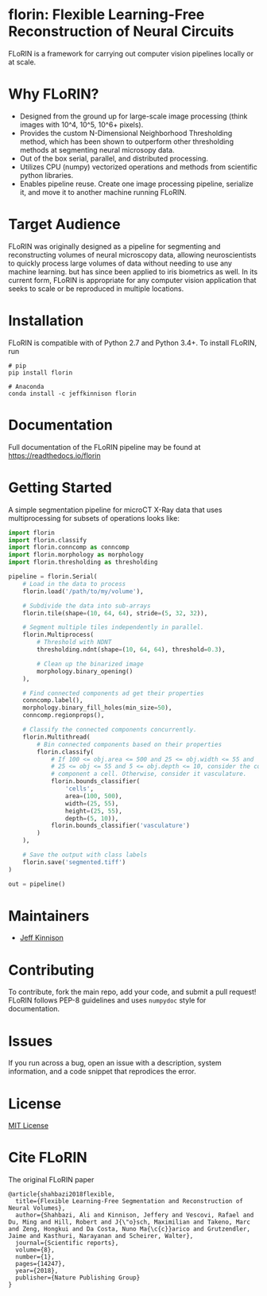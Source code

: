 # florin: Flexible Learning-Free Reconstruction of Neural Circuits

FLoRIN is a framework for carrying out computer vision pipelines locally or at
scale.

# Why FLoRIN?

- Designed from the ground up for large-scale image processing (think images
  with 10^4, 10^5, 10^6+ pixels).
- Provides the custom N-Dimensional Neighborhood Thresholding method, which has
  been shown to outperform other thresholding methods at segmenting neural
  microsopy data.
- Out of the box serial, parallel, and distributed processing.
- Utilizes CPU (numpy) vectorized operations and methods from scientific python
  libraries.
- Enables pipeline reuse. Create one image processing pipeline, serialize it,
  and move it to another machine running FLoRIN.

# Target Audience

FLoRIN was originally designed as a pipeline for segmenting and reconstructing
volumes of neural microscopy data, allowing neuroscientists to quickly process
large volumes of data without needing to use any machine learning.
but has since been applied to iris biometrics as well. In its
current form, FLoRIN is appropriate for any computer vision application that
seeks to scale or be reproduced in multiple locations.

# Installation

FLoRIN is compatible with of Python 2.7 and Python 3.4+. To install FLoRIN, run

```
# pip
pip install florin

# Anaconda
conda install -c jeffkinnison florin
```

# Documentation

Full documentation of the FLoRIN pipeline may be found at https://readthedocs.io/florin

# Getting Started

A simple segmentation pipeline for microCT X-Ray data that uses multiprocessing
for subsets of operations looks like:

```python
import florin
import florin.classify
import florin.conncomp as conncomp
import florin.morphology as morphology
import florin.thresholding as thresholding

pipeline = florin.Serial(
    # Load in the data to process
    florin.load('/path/to/my/volume'),

    # Subdivide the data into sub-arrays
    florin.tile(shape=(10, 64, 64), stride=(5, 32, 32)),

    # Segment multiple tiles independently in parallel.
    florin.Multiprocess(
        # Threshold with NDNT
        thresholding.ndnt(shape=(10, 64, 64), threshold=0.3),

        # Clean up the binarized image
        morphology.binary_opening()
    ),

    # Find connected components ad get their properties
    conncomp.label(),
    morphology.binary_fill_holes(min_size=50),
    conncomp.regionprops(),

    # Classify the connected components concurrently.
    florin.Multithread(
        # Bin connected components based on their properties
        florin.classify(
            # If 100 <= obj.area <= 500 and 25 <= obj.width <= 55 and
            # 25 <= obj <= 55 and 5 <= obj.depth <= 10, consider the connected
            # component a cell. Otherwise, consider it vasculature.
            florin.bounds_classifier(
                'cells',
                area=(100, 500),
                width=(25, 55),
                height=(25, 55),
                depth=(5, 10)),
            florin.bounds_classifier('vasculature')
        )
    ),

    # Save the output with class labels
    florin.save('segmented.tiff')
)

out = pipeline()
```

# Maintainers

- [Jeff Kinnison](https://github.com/jeffkinnison "Jeff Kinnison on GitHub")

# Contributing

To contribute, fork the main repo, add your code, and submit a pull request! FLoRIN follows PEP-8 guidelines and uses `numpydoc` style for documentation.

# Issues

If you run across a bug, open an issue with a description, system information, and a code snippet that reprodices the error.

# License

[MIT License](https://github.com/jeffkinnison/florin/blob/master/LICENSE "MIT License")

# Cite FLoRIN

The original FLoRIN paper

```
@article{shahbazi2018flexible,
  title={Flexible Learning-Free Segmentation and Reconstruction of Neural Volumes},
  author={Shahbazi, Ali and Kinnison, Jeffery and Vescovi, Rafael and Du, Ming and Hill, Robert and J{\"o}sch, Maximilian and Takeno, Marc and Zeng, Hongkui and Da Costa, Nuno Ma{\c{c}}arico and Grutzendler, Jaime and Kasthuri, Narayanan and Scheirer, Walter},
  journal={Scientific reports},
  volume={8},
  number={1},
  pages={14247},
  year={2018},
  publisher={Nature Publishing Group}
}
```
